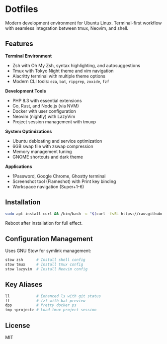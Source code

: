 # Dotfiles

Modern development environment for Ubuntu Linux. Terminal-first workflow with seamless integration between tmux, Neovim, and shell.

## Features

**Terminal Environment**
- Zsh with Oh My Zsh, syntax highlighting, and autosuggestions
- Tmux with Tokyo Night theme and vim navigation
- Alacritty terminal with multiple theme options
- Modern CLI tools: `eza`, `bat`, `ripgrep`, `zoxide`, `fzf`

**Development Tools**  
- PHP 8.3 with essential extensions
- Go, Rust, and Node.js (via NVM)
- Docker with user configuration
- Neovim (nightly) with LazyVim
- Project session management with tmuxp

**System Optimizations**
- Ubuntu debloating and service optimization
- 6GB swap file with zswap compression
- Memory management tuning
- GNOME shortcuts and dark theme

**Applications**
- 1Password, Google Chrome, Ghostty terminal
- Screenshot tool (Flameshot) with Print key binding
- Workspace navigation (Super+1-6)

## Installation

```bash
sudo apt install curl && /bin/bash -c "$(curl -fsSL https://raw.githubusercontent.com/CaioDGallo/dotfiles/HEAD/setup-fresh-ubuntu.sh)" && zsh
```

Reboot after installation for full effect.

## Configuration Management

Uses GNU Stow for symlink management:

```bash
stow zsh      # Install shell config
stow tmux     # Install tmux config  
stow lazyvim  # Install Neovim config
```

## Key Aliases

```bash
ll            # Enhanced ls with git status
ff            # fzf with bat preview
dpp           # Pretty docker ps
tmp <project> # Load tmux project session
```

## License

MIT
